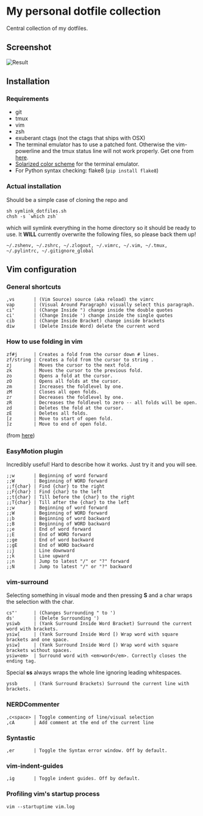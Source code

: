 # My personal dotfile collection

Central collection of my dotfiles.

## Screenshot
![Result](http://i.imgur.com/cyqvg.png)

## Installation
### Requirements
* git
* tmux
* vim
* zsh
* exuberant ctags (not the ctags that ships with OSX)
* The terminal emulator has to use a patched font. Otherwise the vim-powerline and the tmux status line will not work properly. Get one from [here](https://github.com/Lokaltog/vim-powerline/wiki/Patched-fonts).
* [Solarized color scheme](http://ethanschoonover.com/solarized) for the terminal emulator.
* For Python syntax checking: flake8 (`pip install flake8`)

### Actual installation

Should be a simple case of cloning the repo and

    sh symlink_dotfiles.sh
    chsh -s `which zsh`

which will symlink everything in the home directory so it should be ready to use. It __WILL__ currently overwrite the following files, so please back them up!

    ~/.zshenv, ~/.zshrc, ~/.zlogout, ~/.vimrc, ~/.vim, ~/.tmux, ~/.pylintrc, ~/.gitignore_global

## Vim configuration

### General shortcuts

    ,vs       | (Vim Source) source (aka reload) the vimrc
    vap       | (Visual Around Paragraph) visually select this paragraph.
    ci"       | (Change Inside ") change inside the double quotes
    ci'       | (Change Inside ') change inside the single quotes
    cib       | (Change Inside Bracket) change inside brackets
    diw       | (Delete Inside Word) delete the current word

### How to use folding in vim

    zf#j      | Creates a fold from the cursor down # lines.
    zf/string | Creates a fold from the cursor to string .
    zj        | Moves the cursor to the next fold.
    zk        | Moves the cursor to the previous fold.
    zo        | Opens a fold at the cursor.
    zO        | Opens all folds at the cursor.
    zm        | Increases the foldlevel by one.
    zM        | Closes all open folds.
    zr        | Decreases the foldlevel by one.
    zR        | Decreases the foldlevel to zero -- all folds will be open.
    zd        | Deletes the fold at the cursor.
    zE        | Deletes all folds.
    [z        | Move to start of open fold.
    ]z        | Move to end of open fold.

(from [here](https://www.linux.com/learn/tutorials/442438-vim-tips-folding-fun))

### EasyMotion plugin
Incredibly useful! Hard to describe how it works. Just try it and you will see.

    ;;w       | Beginning of word forward
    ;;W       | Beginning of WORD forward
    ;;f{char} | Find {char} to the right
    ;;F{char} | Find {char} to the left
    ;;t{char} | Till before the {char} to the right
    ;;T{char} | Till after the {char} to the left
    ;;w       | Beginning of word forward
    ;;W       | Beginning of WORD forward
    ;;b       | Beginning of word backward
    ;;B       | Beginning of WORD backward
    ;;e       | End of word forward
    ;;E       | End of WORD forward
    ;;ge      | End of word backward
    ;;gE      | End of WORD backward
    ;;j       | Line downward
    ;;k       | Line upward
    ;;n       | Jump to latest "/" or "?" forward
    ;;N       | Jump to latest "/" or "?" backward

### vim-surround
Selecting something in visual mode and then pressing __S__ and a char wraps the selection with the char.

    cs"'      | (Changes Surrounding " to ')
    ds'       | (Delete Surrounding ')
    ysiwb     | (Yank Surround Inside Word Bracket) Surround the current word with brackets.
    ysiw[     | (Yank Surround Inside Word [) Wrap word with square brackets and one space.
    ysiw]     | (Yank Surround Inside Word [) Wrap word with square brackets without spaces.
    ysiw<em>  | Surround word with <em>word</em>. Correctly closes the ending tag.

Special __ss__ always wraps the whole line ignoring leading whitespaces.

    yssb      | (Yank Surround Brackets) Surround the current line with brackets.

### NERDCommenter

    ,c<space> | Toggle commenting of line/visual selection
    ,cA       | Add comment at the end of the current line

### Syntastic

    ,er       | Toggle the Syntax error window. Off by default.

### vim-indent-guides

    ,ig       | Toggle indent guides. Off by default.


### Profiling vim's startup process

    vim --startuptime vim.log
